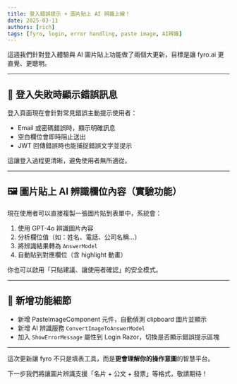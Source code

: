 ```yaml
---
title: 登入錯誤提示 + 圖片貼上 AI 辨識上線！
date: 2025-03-11
authors: [rich]
tags: [fyro, login, error handling, paste image, AI辨識]
---
```


這週我們針對登入體驗與 AI 圖片貼上功能做了兩個大更新，目標是讓 fyro.ai 更直覺、更聰明。

---

## 🔐 登入失敗時顯示錯誤訊息

登入頁面現在會針對常見錯誤主動提示使用者：

- Email 或密碼錯誤時，顯示明確訊息
- 空白欄位會即時阻止送出
- JWT 回傳錯誤時也能捕捉錯誤文字並提示

這讓登入過程更清晰，避免使用者無所適從。

---

## 🖼️ 圖片貼上 AI 辨識欄位內容（實驗功能）

現在使用者可以直接複製一張圖片貼到表單中，系統會：

1. 使用 GPT-4o 辨識圖片內容
2. 分析欄位值（如：姓名、電話、公司名稱…）
3. 將辨識結果轉為 `AnswerModel`
4. 自動貼到對應欄位（含 highlight 動畫）

你也可以啟用「只貼建議、讓使用者確認」的安全模式。

---

## 🧪 新增功能細節

- 新增 PasteImageComponent 元件，自動偵測 clipboard 圖片並顯示
- 新增 AI 辨識服務 `ConvertImageToAnswerModel`
- 加入 `ShowErrorMessage` 屬性到 Login Razor，切換是否顯示錯誤提示區塊

---

這次更新讓 fyro 不只是填表工具，而是**更會理解你的操作意圖**的智慧平台。

下一步我們將讓圖片辨識支援「名片 + 公文 + 發票」等格式，敬請期待！

